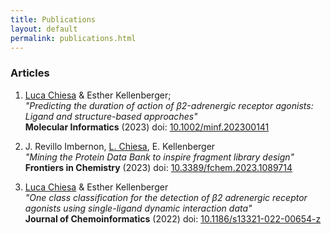 ```yaml
---
title: Publications
layout: default
permalink: publications.html
---
```

### Articles

1. <u>Luca Chiesa</u> & Esther Kellenberger;<br/>
*"Predicting the duration of action of β2-adrenergic receptor agonists: Ligand and structure-based approaches"*<br/>
**Molecular Informatics** (2023) doi: [10.1002/minf.202300141](https://doi.org/10.1002/minf.202300141)

1. J. Revillo Imbernon, <u> L. Chiesa</u>, E. Kellenberger<br/>
*"Mining the Protein Data Bank to inspire fragment library design"*<br/>
**Frontiers in Chemistry** (2023) doi: [10.3389/fchem.2023.1089714](https://doi.org/10.3389/fchem.2023.1089714)

1. <u>Luca Chiesa</u> & Esther Kellenberger<br/>
*"One class classification for the detection of β2 adrenergic receptor agonists using single-ligand dynamic interaction data"*<br/>
**Journal of Chemoinformatics** (2022) doi: [10.1186/s13321-022-00654-z](https://doi.org/10.1186/s13321-022-00654-z)